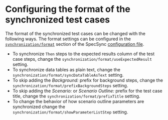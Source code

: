 # Configuring the format of the synchronized test cases

The format of the synchronized test cases can be changed with the following ways. The format settings can be configured in the [`synchronization/format`](../../reference/configuration/configuration-synchronization/configuration-synchronization-format.md) section of the SpecSync [configuration file](../../reference/configuration/).

* To synchronize `Then` steps to the expected results column of the test case steps, change the `synchronization/format/useExpectedResult` setting.
* To synchronize data tables as plain text, change the `synchronization/format/syncDataTableAsText` setting.
* To skip adding the _Background:_ prefix for background steps, change the `synchronization/format/prefixBackgroundSteps` setting.
* To skip adding the _Scenario:_ or _Scenario Outline:_ prefix for the test case title, change the `synchronization/format/prefixTitle` setting.
* To change the behavior of how scenario outline parameters are synchronized change the `synchronization/format/showParameterListStep` setting.
